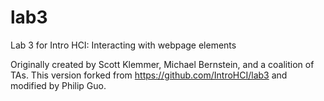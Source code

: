 lab3
====

Lab 3 for Intro HCI: Interacting with webpage elements

Originally created by Scott Klemmer, Michael Bernstein, and a coalition of TAs. This version forked from https://github.com/IntroHCI/lab3 and modified by Philip Guo.
